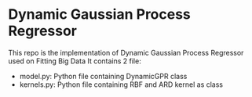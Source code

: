 # Dynamic Gaussian Process Regressor
This repo is the implementation of Dynamic Gaussian Process Regressor used on Fitting Big Data
It contains 2 file:
* model.py: Python file containing DynamicGPR class 
* kernels.py: Python file containing RBF and ARD kernel as class
